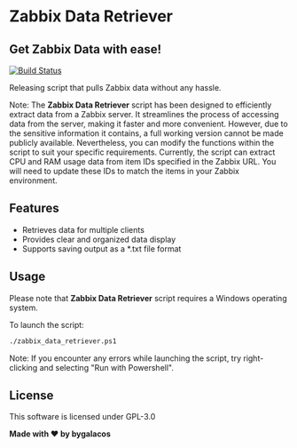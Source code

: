 # Zabbix Data Retriever
## Get Zabbix Data with ease!

[![Build Status](https://camo.githubusercontent.com/4e084bac046962268fcf7a8aaf3d4ac422d3327564f9685c9d1b57aa56b142e9/68747470733a2f2f7472617669732d63692e6f72672f6477796c2f657374612e7376673f6272616e63683d6d6173746572)](https://travis-ci.org/joemccann/dillinger)

Releasing script that pulls Zabbix data without any hassle.

Note: The **Zabbix Data Retriever** script has been designed to efficiently extract data from a Zabbix server. It streamlines the process of accessing data from the server, making it faster and more convenient. However, due to the sensitive information it contains, a full working version cannot be made publicly available. Nevertheless, you can modify the functions within the script to suit your specific requirements. Currently, the script can extract CPU and RAM usage data from item IDs specified in the Zabbix URL. You will need to update these IDs to match the items in your Zabbix environment.

## Features

- Retrieves data for multiple clients
- Provides clear and organized data display
- Supports saving output as a *.txt file format


## Usage

Please note that **Zabbix Data Retriever** script requires a Windows operating system.

To launch the script:

```sh
./zabbix_data_retriever.ps1
```

Note: If you encounter any errors while launching the script, try right-clicking and selecting "Run with Powershell".

## License

This software is licensed under GPL-3.0

**Made with ♥ by bygalacos**
